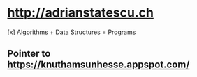 # http://adrianstatescu.ch

[x] Algorithms + Data Structures = Programs

## Pointer to https://knuthamsunhesse.appspot.com/
